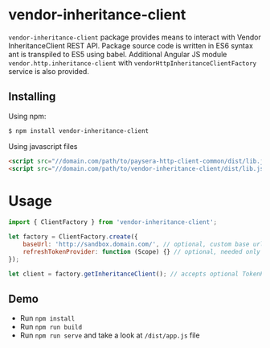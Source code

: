 # vendor-inheritance-client

`vendor-inheritance-client` package provides means to interact with Vendor InheritanceClient REST API.
Package source code is written in ES6 syntax ant is transpiled to ES5 using babel.
Additional Angular JS module `vendor.http.inheritance-client` with `vendorHttpInheritanceClientFactory` service is also provided.

## Installing
Using npm:
```bash
$ npm install vendor-inheritance-client
```

Using javascript files
```html
<script src="//domain.com/path/to/paysera-http-client-common/dist/lib.js"></script>
<script src="//domain.com/path/to/vendor-inheritance-client/dist/lib.js"></script>
```

# Usage
```js
import { ClientFactory } from 'vendor-inheritance-client';

let factory = ClientFactory.create({
    baseUrl: 'http://sandbox.domain.com/', // optional, custom base url
    refreshTokenProvider: function (Scope) {} // optional, needed only if API requires authentication
});

let client = factory.getInheritanceClient(); // accepts optional TokenProvider argument, needed only if API requires authentication
```

## Demo
 - Run `npm install`
 - Run `npm run build`
 - Run `npm run serve` and take a look at `/dist/app.js` file
